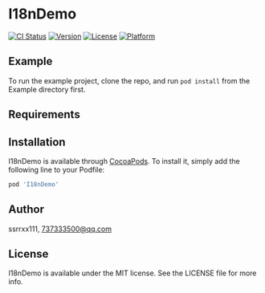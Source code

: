 # I18nDemo

[![CI Status](https://img.shields.io/travis/ssrrxx111/I18nDemo.svg?style=flat)](https://travis-ci.org/ssrrxx111/I18nDemo)
[![Version](https://img.shields.io/cocoapods/v/I18nDemo.svg?style=flat)](https://cocoapods.org/pods/I18nDemo)
[![License](https://img.shields.io/cocoapods/l/I18nDemo.svg?style=flat)](https://cocoapods.org/pods/I18nDemo)
[![Platform](https://img.shields.io/cocoapods/p/I18nDemo.svg?style=flat)](https://cocoapods.org/pods/I18nDemo)

## Example

To run the example project, clone the repo, and run `pod install` from the Example directory first.

## Requirements

## Installation

I18nDemo is available through [CocoaPods](https://cocoapods.org). To install
it, simply add the following line to your Podfile:

```ruby
pod 'I18nDemo'
```

## Author

ssrrxx111, 737333500@qq.com

## License

I18nDemo is available under the MIT license. See the LICENSE file for more info.
